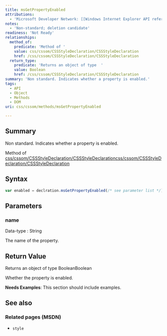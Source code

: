 ```yaml
---
title: msGetPropertyEnabled
attributions:
  - 'Microsoft Developer Network: [[Windows Internet Explorer API reference](http://msdn.microsoft.com/en-us/library/ie/hh828809%28v=vs.85%29.aspx) Article]'
notes:
  - 'Non-standard; deletion candidate'
readiness: 'Not Ready'
relationships:
  method_of:
    predicate: 'Method of '
    value: css/cssom/CSSStyleDeclaration/CSSStyleDeclaration
    href: /css/cssom/CSSStyleDeclaration/CSSStyleDeclaration
  return_type:
    predicate: 'Returns an object of type  '
    value: Boolean
    href: /css/cssom/CSSStyleDeclaration/CSSStyleDeclaration
summary: 'Non standard. Indicates whether a property is enabled.'
tags:
  - API
  - Object
  - Methods
  - DOM
uri: css/cssom/methods/msGetPropertyEnabled

---
```

## <span>Summary</span>

Non standard. Indicates whether a property is enabled.

Method of [css/cssom/CSSStyleDeclaration/CSSStyleDeclaration](/css/cssom/CSSStyleDeclaration/CSSStyleDeclaration)[css/cssom/CSSStyleDeclaration/CSSStyleDeclaration](/css/cssom/CSSStyleDeclaration/CSSStyleDeclaration)

## <span>Syntax</span>

``` js
var enabled = declration.msGetPropertyEnabled(/* see parameter list */);
```

## <span>Parameters</span>

### <span>name</span>

 Data-type
:   String

 The name of the property.

## <span>Return Value</span>

Returns an object of type BooleanBoolean

Whether the property is enabled.

**Needs Examples**: This section should include examples.

## <span>See also</span>

### <span>Related pages (MSDN)</span>

-   `style`
